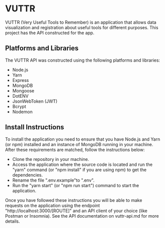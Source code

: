 # VUTTR

VUTTR (Very Useful Tools to Remember) is an application that allows data visualization and registration about useful tools for different purposes. This project has the API constructed for the app.

## Platforms and Libraries

The VUTTR API was constructed using the following platforms and libraries:

+ Node.js
+ Yarn
+ Express
+ MongoDB
+ Mongoose
+ DotENV
+ JsonWebToken (JWT)
+ Bcrypt
+ Nodemon

## Install Instructions

To install the application you need to ensure that you have Node.js and Yarn (or npm) installed and an instance of MongoDB running in your machine. After these requirements are matched, follow the instructions below:

+ Clone the repository in your machine.
+ Access the application where the source code is located and run the "yarn" command (or "npm install" if you are using npm) to get the dependencies.
+ Rename the file ".env.example"to ".env".
+ Run the "yarn start" (or "npm run start") command to start the application.

Once you have followed these instructions you will be able to make requests on the application
using the endpoint "http://localhost:3000/[ROUTE]" and an API client of your choice (like Postman or Insomnia). See the API documentation on vuttr-api.md for more details.

